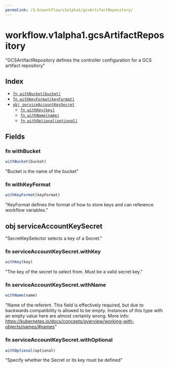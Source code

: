 ```yaml
---
permalink: /3.6/workflow/v1alpha1/gcsArtifactRepository/
---
```


# workflow.v1alpha1.gcsArtifactRepository

"GCSArtifactRepository defines the controller configuration for a GCS artifact repository"

## Index

* [`fn withBucket(bucket)`](#fn-withbucket)
* [`fn withKeyFormat(keyFormat)`](#fn-withkeyformat)
* [`obj serviceAccountKeySecret`](#obj-serviceaccountkeysecret)
  * [`fn withKey(key)`](#fn-serviceaccountkeysecretwithkey)
  * [`fn withName(name)`](#fn-serviceaccountkeysecretwithname)
  * [`fn withOptional(optional)`](#fn-serviceaccountkeysecretwithoptional)

## Fields

### fn withBucket

```ts
withBucket(bucket)
```

"Bucket is the name of the bucket"

### fn withKeyFormat

```ts
withKeyFormat(keyFormat)
```

"KeyFormat defines the format of how to store keys and can reference workflow variables."

## obj serviceAccountKeySecret

"SecretKeySelector selects a key of a Secret."

### fn serviceAccountKeySecret.withKey

```ts
withKey(key)
```

"The key of the secret to select from.  Must be a valid secret key."

### fn serviceAccountKeySecret.withName

```ts
withName(name)
```

"Name of the referent. This field is effectively required, but due to backwards compatibility is allowed to be empty. Instances of this type with an empty value here are almost certainly wrong. More info: https://kubernetes.io/docs/concepts/overview/working-with-objects/names/#names"

### fn serviceAccountKeySecret.withOptional

```ts
withOptional(optional)
```

"Specify whether the Secret or its key must be defined"